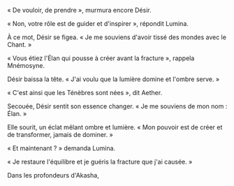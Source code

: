 « De vouloir, de prendre », murmura encore Désir.

« Non, votre rôle est de guider et d'inspirer », répondit Lumina.

À ce mot, Désir se figea. « Je me souviens d'avoir tissé des mondes avec le Chant. »

« Vous étiez l'Élan qui pousse à créer avant la fracture », rappela Mnémosyne.

Désir baissa la tête. « J'ai voulu que la lumière domine et l'ombre serve. »

« C'est ainsi que les Ténèbres sont nées », dit Aether.

Secouée, Désir sentit son essence changer. « Je me souviens de mon nom : Élan. »

Elle sourit, un éclat mêlant ombre et lumière. « Mon pouvoir est de créer et de transformer, jamais de dominer. »

« Et maintenant ? » demanda Lumina.

« Je restaure l'équilibre et je guéris la fracture que j'ai causée. »

Dans les profondeurs d'Akasha,

